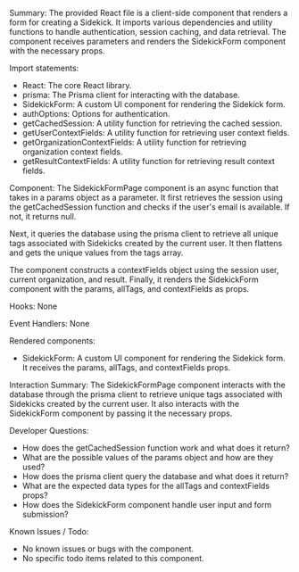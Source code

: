 Summary:
The provided React file is a client-side component that renders a form for creating a Sidekick. It imports various dependencies and utility functions to handle authentication, session caching, and data retrieval. The component receives parameters and renders the SidekickForm component with the necessary props.

Import statements:
- React: The core React library.
- prisma: The Prisma client for interacting with the database.
- SidekickForm: A custom UI component for rendering the Sidekick form.
- authOptions: Options for authentication.
- getCachedSession: A utility function for retrieving the cached session.
- getUserContextFields: A utility function for retrieving user context fields.
- getOrganizationContextFields: A utility function for retrieving organization context fields.
- getResultContextFields: A utility function for retrieving result context fields.

Component:
The SidekickFormPage component is an async function that takes in a params object as a parameter. It first retrieves the session using the getCachedSession function and checks if the user's email is available. If not, it returns null.

Next, it queries the database using the prisma client to retrieve all unique tags associated with Sidekicks created by the current user. It then flattens and gets the unique values from the tags array.

The component constructs a contextFields object using the session user, current organization, and result. Finally, it renders the SidekickForm component with the params, allTags, and contextFields as props.

Hooks:
None

Event Handlers:
None

Rendered components:
- SidekickForm: A custom UI component for rendering the Sidekick form. It receives the params, allTags, and contextFields props.

Interaction Summary:
The SidekickFormPage component interacts with the database through the prisma client to retrieve unique tags associated with Sidekicks created by the current user. It also interacts with the SidekickForm component by passing it the necessary props.

Developer Questions:
- How does the getCachedSession function work and what does it return?
- What are the possible values of the params object and how are they used?
- How does the prisma client query the database and what does it return?
- What are the expected data types for the allTags and contextFields props?
- How does the SidekickForm component handle user input and form submission?

Known Issues / Todo:
- No known issues or bugs with the component.
- No specific todo items related to this component.